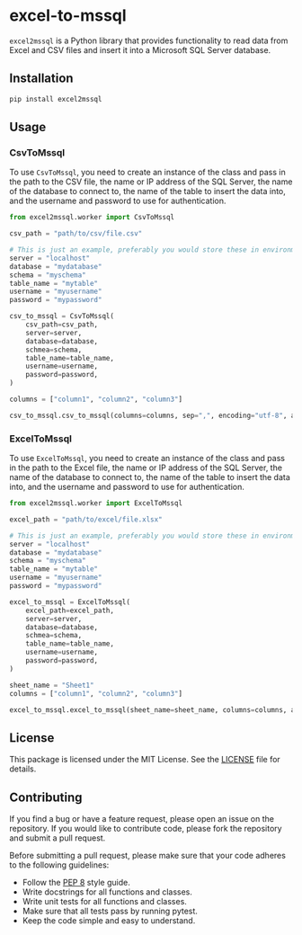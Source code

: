 # excel-to-mssql
`excel2mssql` is a Python library that provides functionality to read data from Excel and CSV files and insert it into a Microsoft SQL Server database.

## Installation
```bash
pip install excel2mssql
```

## Usage
### CsvToMssql
To use `CsvToMssql`, you need to create an instance of the class and pass in the path to the CSV file, the name or IP address of the SQL Server, the name of the database to connect to, the name of the table to insert the data into, and the username and password to use for authentication.

```python
from excel2mssql.worker import CsvToMssql

csv_path = "path/to/csv/file.csv"

# This is just an example, preferably you would store these in environment variables
server = "localhost"
database = "mydatabase"
schema = "myschema"
table_name = "mytable"
username = "myusername"
password = "mypassword"

csv_to_mssql = CsvToMssql(
    csv_path=csv_path,
    server=server,
    database=database,
    schmea=schema,
    table_name=table_name,
    username=username,
    password=password,
)

columns = ["column1", "column2", "column3"]

csv_to_mssql.csv_to_mssql(columns=columns, sep=",", encoding="utf-8", action="replace")
```

### ExcelToMssql
To use `ExcelToMssql`, you need to create an instance of the class and pass in the path to the Excel file, the name or IP address of the SQL Server, the name of the database to connect to, the name of the table to insert the data into, and the username and password to use for authentication.

```python
from excel2mssql.worker import ExcelToMssql

excel_path = "path/to/excel/file.xlsx"

# This is just an example, preferably you would store these in environment variables
server = "localhost"
database = "mydatabase"
schema = "myschema"
table_name = "mytable"
username = "myusername"
password = "mypassword"

excel_to_mssql = ExcelToMssql(
    excel_path=excel_path,
    server=server,
    database=database,
    schmea=schema,
    table_name=table_name,
    username=username,
    password=password,
)

sheet_name = "Sheet1"
columns = ["column1", "column2", "column3"]

excel_to_mssql.excel_to_mssql(sheet_name=sheet_name, columns=columns, action="replace")
```

## License
This package is licensed under the MIT License. See the [LICENSE](LICENSE) file for details.

## Contributing
If you find a bug or have a feature request, please open an issue on the repository. If you would like to contribute code, please fork the repository and submit a pull request.

Before submitting a pull request, please make sure that your code adheres to the following guidelines:
 - Follow the [PEP 8](https://www.python.org/dev/peps/pep-0008/) style guide.
 - Write docstrings for all functions and classes.
 - Write unit tests for all functions and classes.
 - Make sure that all tests pass by running pytest.
 - Keep the code simple and easy to understand.

